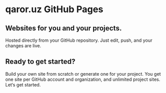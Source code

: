 # qaror.uz GitHub Pages

## Websites for you and your projects.
Hosted directly from your GitHub repository. Just edit, push, and your changes are live.

## Ready to get started?
Build your own site from scratch or generate one for your project.
You get one site per GitHub account and organization, and unlimited project sites. Let‘s get started.